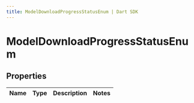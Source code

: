 ```yaml
---
title: ModelDownloadProgressStatusEnum | Dart SDK
---
```


# ModelDownloadProgressStatusEnum

## Properties
Name | Type | Description | Notes
------------ | ------------- | ------------- | -------------


